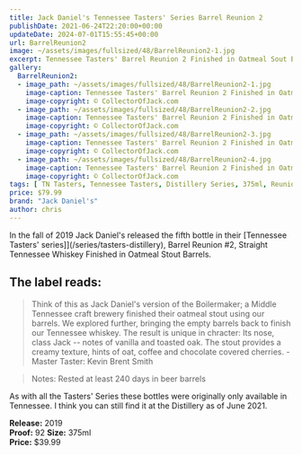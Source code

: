 ```yaml
---
title: Jack Daniel's Tennessee Tasters' Series Barrel Reunion 2
publishDate: 2021-06-24T22:20:00+00:00
updateDate: 2024-07-01T15:55:45+00:00
url: BarrelReunion2
image: ~/assets/images/fullsized/48/BarrelReunion2-1.jpg
excerpt: Tennessee Tasters' Barrel Reunion 2 Finished in Oatmeal Sout Barrels
gallery:
  BarrelReunion2:
  - image_path: ~/assets/images/fullsized/48/BarrelReunion2-1.jpg
    image-caption: Tennessee Tasters' Barrel Reunion 2 Finished in Oatmeal Sout Barrels
    image-copyright: © CollectorOfJack.com
  - image_path: ~/assets/images/fullsized/48/BarrelReunion2-2.jpg
    image-caption: Tennessee Tasters' Barrel Reunion 2 Finished in Oatmeal Sout Barrels
    image-copyright: © CollectorOfJack.com
  - image_path: ~/assets/images/fullsized/48/BarrelReunion2-3.jpg
    image-caption: Tennessee Tasters' Barrel Reunion 2 Finished in Oatmeal Sout Barrels
    image-copyright: © CollectorOfJack.com
  - image_path: ~/assets/images/fullsized/48/BarrelReunion2-4.jpg
    image-caption: Tennessee Tasters' Barrel Reunion 2 Finished in Oatmeal Sout Barrels
    image-copyright: © CollectorOfJack.com
tags: [ TN Tasters, Tennessee Tasters, Distillery Series, 375ml, Reunion, Tasters Series, Oatmeal Stout, Tasters ]
price: $79.99
brand: "Jack Daniel's"
author: chris
---
```

In the fall of 2019 Jack Daniel's released the fifth bottle in their [Tennessee Tasters' series]](/series/tasters-distillery), Barrel Reunion #2, Straight Tennessee Whiskey Finished in Oatmeal Stout Barrels.

## The label reads:
> Think of this as Jack Daniel's version of the Boilermaker; a Middle Tennessee craft brewery finished their oatmeal stout using our barrels. We explored further, bringing the empty barrels back to finish our Tennessee whiskey. The result is unique in chracter: Its nose, class Jack -- notes of vanilla and toasted oak. The stout provides a creamy texture, hints of oat, coffee and chocolate covered cherries. 
> \- Master Taster: Kevin Brent Smith

> Notes: Rested at least 240 days in beer barrels
    
As with all the Tasters' Series these bottles were originally only available in Tennessee. I think you can still find it at the Distillery as of June 2021. 

**Release:** 2019  
**Proof:** 92
**Size:** 375ml  
**Price:** $39.99  

